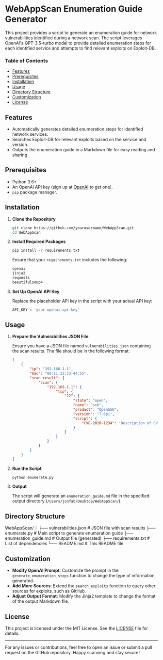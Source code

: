 # WebAppScan Enumeration Guide Generator

This project provides a script to generate an enumeration guide for network vulnerabilities identified during a network scan. The script leverages OpenAI's GPT-3.5-turbo model to provide detailed enumeration steps for each identified service and attempts to find relevant exploits on Exploit-DB.

### Table of Contents
- [Features](#features)
- [Prerequisites](#prerequisites)
- [Installation](#installation)
- [Usage](#usage)
- [Directory Structure](#directory-structure)
- [Customization](#customization)
- [License](#license)

## Features
- Automatically generates detailed enumeration steps for identified network services.
- Searches Exploit-DB for relevant exploits based on the service and version.
- Outputs the enumeration guide in a Markdown file for easy reading and sharing.

## Prerequisites
- Python 3.6+
- An OpenAI API key (sign up at [OpenAI](https://www.openai.com/) to get one).
- `pip` package manager.

## Installation

1. **Clone the Repository**

    ```sh
    git clone https://github.com/yourusername/WebAppScan.git
    cd WebAppScan
    ```

2. **Install Required Packages**

    ```sh
    pip install -r requirements.txt
    ```

    Ensure that your `requirements.txt` includes the following:
    ```txt
    openai
    jinja2
    requests
    beautifulsoup4
    ```

3. **Set Up OpenAI API Key**

    Replace the placeholder API key in the script with your actual API key:
    ```python
    API_KEY = 'your-openai-api-key'
    ```

## Usage

1. **Prepare the Vulnerabilities JSON File**

    Ensure you have a JSON file named `vulnerabilities.json` containing the scan results. The file should be in the following format:
    ```json
    [
        {
            "ip": "192.168.1.1",
            "mac": "00:11:22:33:44:55",
            "scan_result": {
                "scan": {
                    "192.168.1.1": {
                        "tcp": {
                            "22": {
                                "state": "open",
                                "name": "ssh",
                                "product": "OpenSSH",
                                "version": "7.6p1",
                                "script": {
                                    "CVE-2020-1234": "Description of CVE-2020-1234"
                                }
                            }
                        }
                    }
                }
            }
        }
    ]
    ```

2. **Run the Script**

    ```sh
    python enumerate.py
    ```

3. **Output**

    The script will generate an `enumeration_guide.md` file in the specified output directory (`/Users/jonfab/Desktop/WebAppScan/`).

## Directory Structure

WebAppScan/
│
├── vulnerabilities.json # JSON file with scan results
├── enumerate.py # Main script to generate enumeration guide
├── enumeration_guide.md # Output file (generated)
├── requirements.txt # List of dependencies
└── README.md # This README file




## Customization

- **Modify OpenAI Prompt**: Customize the prompt in the `generate_enumeration_steps` function to change the type of information generated.
- **Add More Sources**: Extend the `search_exploits` function to query other sources for exploits, such as GitHub.
- **Adjust Output Format**: Modify the Jinja2 template to change the format of the output Markdown file.

## License

This project is licensed under the MIT License. See the [LICENSE](LICENSE) file for details.

---

For any issues or contributions, feel free to open an issue or submit a pull request on the GitHub repository. Happy scanning and stay secure!

